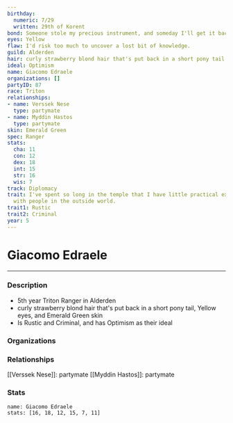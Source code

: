 ```yaml
---
birthday:
  numeric: 7/29
  written: 29th of Korent
bond: Someone stole my precious instrument, and someday I'll get it back.
eyes: Yellow
flaw: I'd risk too much to uncover a lost bit of knowledge.
guild: Alderden
hair: curly strawberry blond hair that's put back in a short pony tail
ideal: Optimism
name: Giacomo Edraele
organizations: []
partyID: 87
race: Triton
relationships:
- name: Verssek Nese
  type: partymate
- name: Myddin Hastos
  type: partymate
skin: Emerald Green
spec: Ranger
stats:
  cha: 11
  con: 12
  dex: 18
  int: 15
  str: 16
  wis: 7
track: Diplomacy
trait: I've spent so long in the temple that I have little practical experience dealing
  with people in the outside world.
trait1: Rustic
trait2: Criminal
year: 5
---
```

# Giacomo Edraele
---
### Description
- 5th year Triton Ranger in Alderden
- curly strawberry blond hair that's put back in a short pony tail, Yellow eyes, and Emerald Green skin
- Is Rustic and Criminal, and has Optimism as their ideal

### Organizations
### Relationships
[[Verssek Nese]]: partymate
[[Myddin Hastos]]: partymate
### Stats
```statblock
name: Giacomo Edraele
stats: [16, 18, 12, 15, 7, 11]
```